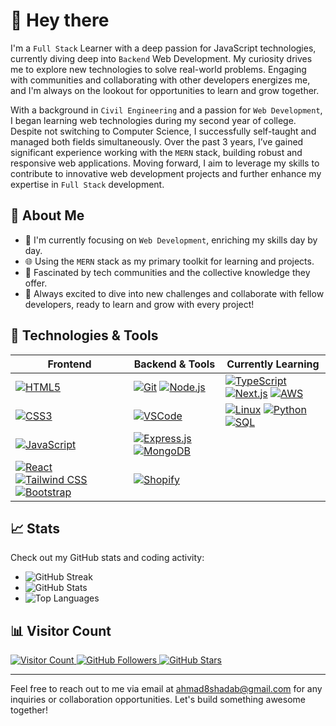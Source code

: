 # 👋 Hey there

I'm a `Full Stack` Learner with a deep passion for JavaScript technologies, currently diving deep into `Backend` Web Development. My curiosity drives me to explore new technologies to solve real-world problems. Engaging with communities and collaborating with other developers energizes me, and I'm always on the lookout for opportunities to learn and grow together.

With a background in `Civil Engineering` and a passion for `Web Development`, I began learning web technologies during my second year of college. Despite not switching to Computer Science, I successfully self-taught and managed both fields simultaneously. Over the past 3 years, I’ve gained significant experience working with the `MERN` stack, building robust and responsive web applications. Moving forward, I aim to leverage my skills to contribute to innovative web development projects and further enhance my expertise in `Full Stack` development.

## 🚀 About Me
- 🌱 I'm currently focusing on `Web Development`, enriching my skills day by day.
- 🌐 Using the `MERN` stack as my primary toolkit for learning and projects.
- 👥 Fascinated by tech communities and the collective knowledge they offer.
- 🤝 Always excited to dive into new challenges and collaborate with fellow developers, ready to learn and grow with every project!

## 🔧 Technologies & Tools

| **Frontend**      | **Backend & Tools**                                                                                   | **Currently Learning**                    |
|-------------------|---------------------------------------------------------------------------------------------------|---------------------------------------|
| [![HTML5](https://img.shields.io/badge/-HTML5-E34F26?style=for-the-badge&logo=html5&logoColor=white)](#) | [![Git](https://img.shields.io/badge/-Git-F05032?style=for-the-badge&logo=git&logoColor=white)](#) [![Node.js](https://img.shields.io/badge/-Node.js-339933?style=for-the-badge&logo=node.js&logoColor=white)](#) | [![TypeScript](https://img.shields.io/badge/-TypeScript-007ACC?style=for-the-badge&logo=typescript&logoColor=white)](#) [![Next.js](https://img.shields.io/badge/-Next.js-000000?style=for-the-badge&logo=next.js&logoColor=white)](#) [![AWS](https://img.shields.io/badge/-AWS-232F3E?style=for-the-badge&logo=amazon-aws&logoColor=white)](#) |
| [![CSS3](https://img.shields.io/badge/-CSS3-1572B6?style=for-the-badge&logo=css3&logoColor=white)](#) | [![VSCode](https://img.shields.io/badge/-VSCode-007ACC?style=for-the-badge&logo=visual-studio-code&logoColor=white)](#) | [![Linux](https://img.shields.io/badge/-Linux-FCC624?style=for-the-badge&logo=linux&logoColor=black)](#) [![Python](https://img.shields.io/badge/-Python-3776AB?style=for-the-badge&logo=python&logoColor=white)](#) [![SQL](https://img.shields.io/badge/-SQL-4479A1?style=for-the-badge&logo=postgresql&logoColor=white)](#) |
| [![JavaScript](https://img.shields.io/badge/-JavaScript-F7DF1E?style=for-the-badge&logo=javascript&logoColor=black)](#) | [![Express.js](https://img.shields.io/badge/-Express.js-000000?style=for-the-badge&logo=express&logoColor=white)](#) [![MongoDB](https://img.shields.io/badge/-MongoDB-47A248?style=for-the-badge&logo=mongodb&logoColor=white)](#) |  |
| [![React](https://img.shields.io/badge/-React-61DAFB?style=for-the-badge&logo=react&logoColor=black)](#) [![Tailwind CSS](https://img.shields.io/badge/-Tailwind_CSS-38B2AC?style=for-the-badge&logo=tailwind-css&logoColor=white)](#) [![Bootstrap](https://img.shields.io/badge/-Bootstrap-563D7C?style=for-the-badge&logo=bootstrap&logoColor=white)](#) | [![Shopify](https://img.shields.io/badge/-Shopify-7AB55C?style=for-the-badge&logo=shopify&logoColor=white)](#) |  |


## 📈 Stats
Check out my GitHub stats and coding activity:
- ![GitHub Streak](https://streak-stats.demolab.com/?user=ahmad2shadab&theme=tokyonight&hide_border=true)
- ![GitHub Stats](https://github-readme-stats-sigma-five.vercel.app/api?username=ahmad2shadab&show_icons=true&theme=tokyonight&hide_border=true)
- ![Top Languages](https://github-readme-stats.vercel.app/api/top-langs/?username=ahmad2shadab&show_icons=true&theme=tokyonight&hide_border=true)

## 📊 Visitor Count
<!-- Visitor Count (Komarev with modern look) -->
<a href="https://github.com/ahmad2shadab" target="_blank">
  <img src="https://komarev.com/ghpvc/?username=ahmad2shadab&label=Profile+Visits&color=0e75b6&style=flat-square" alt="Visitor Count"/>
</a>

<!-- GitHub Followers -->
<a href="https://github.com/ahmad2shadab?tab=followers" target="_blank">
  <img src="https://img.shields.io/github/followers/ahmad2shadab?label=Followers&style=flat-square&color=0e75b6" alt="GitHub Followers"/>
</a>

<!-- GitHub Stars -->
<a href="https://github.com/ahmad2shadab" target="_blank">
  <img src="https://img.shields.io/github/stars/ahmad2shadab?label=Stars&style=flat-square&color=0e75b6" alt="GitHub Stars"/>
</a>

---
Feel free to reach out to me via email at ahmad8shadab@gmail.com for any inquiries or collaboration opportunities. Let's build something awesome together!
